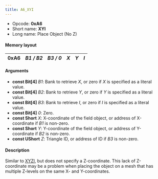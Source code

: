 ```yaml
---
title: A6_XYI
---
```


- Opcode: **0xA6**
- Short name: **XYI**
- Long name: Place Object (No Z)

#### Memory layout

| 0xA6 | *B1 / B2* | *B3 / 0* | *X* | *Y* | *I* |
|------|-----------|----------|-----|-----|-----|

#### Arguments

- **const Bit\[4\]** *B1*: Bank to retrieve *X*, or zero if *X* is specified as a literal value.
- **const Bit\[4\]** *B2*: Bank to retrieve *Y*, or zero if *Y* is specified as a literal value.
- **const Bit\[4\]** *B3*: Bank to retrieve *I*, or zero if *I* is specified as a literal value.
- **const Bit\[4\]** *0*: Zero.
- **const Short** *X*: X-coordinate of the field object, or address of X-coordinate if *B1* is non-zero.
- **const Short** *Y*: Y-coordinate of the field object, or address of Y-coordinate if *B2* is non-zero.
- **const UShort** *Z*: Triangle ID, or address of ID if *B3* is non-zero.

#### Description

Similar to [XYZI](A5_XYZI), but does not specify a Z-coordinate. This lack of Z-coordinate may be a problem when placing the object on a mesh that has multiple Z-levels on the same X- and Y-coordinates.
